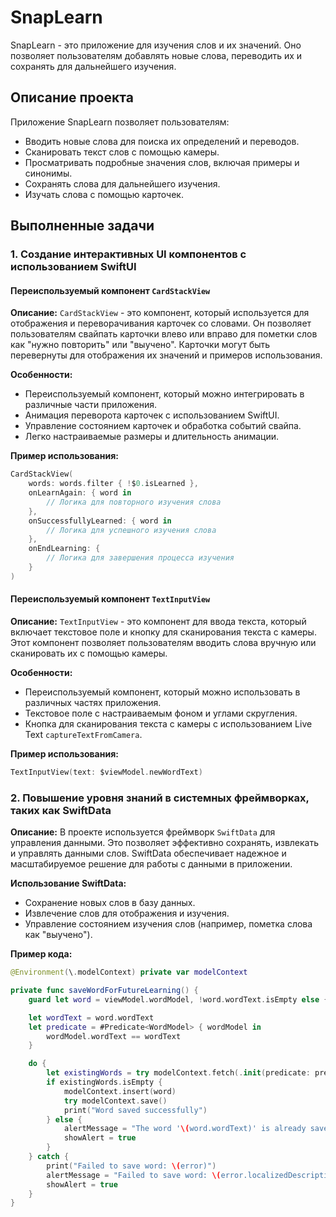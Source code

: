 # SnapLearn

SnapLearn - это приложение для изучения слов и их значений. Оно позволяет пользователям добавлять новые слова, переводить их и сохранять для дальнейшего изучения.

## Описание проекта

Приложение SnapLearn позволяет пользователям:
- Вводить новые слова для поиска их определений и переводов.
- Сканировать текст слов с помощью камеры.
- Просматривать подробные значения слов, включая примеры и синонимы.
- Сохранять слова для дальнейшего изучения.
- Изучать слова с помощью карточек.

## Выполненные задачи

### 1. Создание интерактивных UI компонентов с использованием SwiftUI

#### Переиспользуемый компонент `CardStackView`

**Описание:** `CardStackView` - это компонент, который используется для отображения и переворачивания карточек со словами. Он позволяет пользователям свайпать карточки влево или вправо для пометки слов как "нужно повторить" или "выучено". Карточки могут быть перевернуты для отображения их значений и примеров использования.

**Особенности:**
- Переиспользуемый компонент, который можно интегрировать в различные части приложения.
- Анимация переворота карточек с использованием SwiftUI.
- Управление состоянием карточек и обработка событий свайпа.
- Легко настраиваемые размеры и длительность анимации.

**Пример использования:**
```swift
CardStackView(
    words: words.filter { !$0.isLearned },
    onLearnAgain: { word in
        // Логика для повторного изучения слова
    },
    onSuccessfullyLearned: { word in
        // Логика для успешного изучения слова
    },
    onEndLearning: {
        // Логика для завершения процесса изучения
    }
)
```

#### Переиспользуемый компонент `TextInputView`

**Описание:** `TextInputView` - это компонент для ввода текста, который включает текстовое поле и кнопку для сканирования текста с камеры. Этот компонент позволяет пользователям вводить слова вручную или сканировать их с помощью камеры.

**Особенности:**
- Переиспользуемый компонент, который можно использовать в различных частях приложения.
- Текстовое поле с настраиваемым фоном и углами скругления.
- Кнопка для сканирования текста с камеры с использованием Live Text `captureTextFromCamera`.

**Пример использования:**
```swift
TextInputView(text: $viewModel.newWordText)
```


### 2. Повышение уровня знаний в системных фреймворках, таких как SwiftData

**Описание:** В проекте используется фреймворк `SwiftData` для управления данными. Это позволяет эффективно сохранять, извлекать и управлять данными слов. SwiftData обеспечивает надежное и масштабируемое решение для работы с данными в приложении.

**Использование SwiftData:**
- Сохранение новых слов в базу данных.
- Извлечение слов для отображения и изучения.
- Управление состоянием изучения слов (например, пометка слова как "выучено").

**Пример кода:**
```swift
@Environment(\.modelContext) private var modelContext

private func saveWordForFutureLearning() {
    guard let word = viewModel.wordModel, !word.wordText.isEmpty else { return }

    let wordText = word.wordText
    let predicate = #Predicate<WordModel> { wordModel in
        wordModel.wordText == wordText
    }

    do {
        let existingWords = try modelContext.fetch(.init(predicate: predicate))
        if existingWords.isEmpty {
            modelContext.insert(word)
            try modelContext.save()
            print("Word saved successfully")
        } else {
            alertMessage = "The word '\(word.wordText)' is already saved."
            showAlert = true
        }
    } catch {
        print("Failed to save word: \(error)")
        alertMessage = "Failed to save word: \(error.localizedDescription)"
        showAlert = true
    }
}
```

